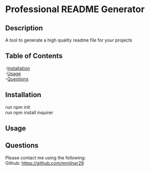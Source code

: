 
  # Professional README Generator

  ## Description
   A tool to generate a high quality readme file for your projects

  ## Table of Contents
  -[Installation](#installation)  
  -[Usage](#usage)  
  -[Questions](#questions)

  ## Installation
   run npm init  
   run npm install inquirer  

  ## Usage
   

  ## Questions
  Please contact me using the following:  
  Github: https://github.com/mmilner29 


